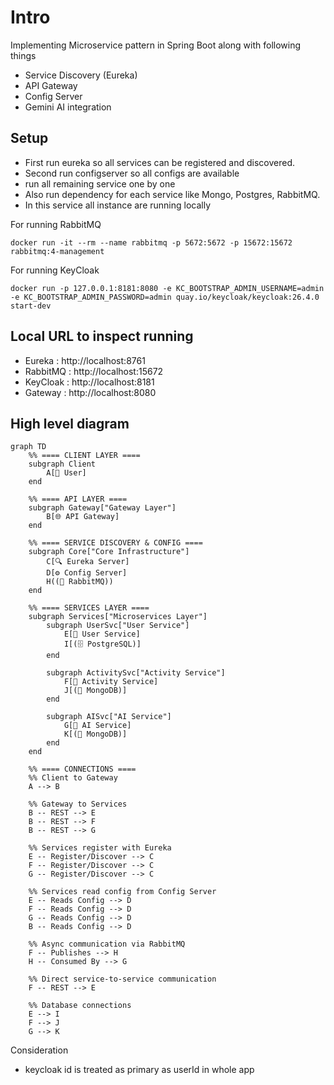 # Intro

Implementing Microservice pattern in Spring Boot along with following things
- Service Discovery (Eureka)
- API Gateway
- Config Server
- Gemini AI integration

## Setup
- First run eureka so all services can be registered and discovered.
- Second run configserver so all configs are available
- run all remaining service one by one
- Also run dependency for each service like Mongo, Postgres, RabbitMQ.
- In this service all instance are running locally


For running RabbitMQ
```
docker run -it --rm --name rabbitmq -p 5672:5672 -p 15672:15672 rabbitmq:4-management
```
For running KeyCloak
```
docker run -p 127.0.0.1:8181:8080 -e KC_BOOTSTRAP_ADMIN_USERNAME=admin -e KC_BOOTSTRAP_ADMIN_PASSWORD=admin quay.io/keycloak/keycloak:26.4.0 start-dev
```

## Local URL to inspect running

- Eureka : http://localhost:8761
- RabbitMQ : http://localhost:15672
- KeyCloak : http://localhost:8181
- Gateway : http://localhost:8080

## High level diagram

```mermaid
graph TD
    %% ==== CLIENT LAYER ====
    subgraph Client
        A[👤 User]
    end

    %% ==== API LAYER ====
    subgraph Gateway["Gateway Layer"]
        B[🌐 API Gateway]
    end

    %% ==== SERVICE DISCOVERY & CONFIG ====
    subgraph Core["Core Infrastructure"]
        C[🔍 Eureka Server]
        D[⚙️ Config Server]
        H((📨 RabbitMQ))
    end

    %% ==== SERVICES LAYER ====
    subgraph Services["Microservices Layer"]
        subgraph UserSvc["User Service"]
            E[🧩 User Service]
            I[(🗄️ PostgreSQL)]
        end

        subgraph ActivitySvc["Activity Service"]
            F[🏃 Activity Service]
            J[(🍃 MongoDB)]
        end

        subgraph AISvc["AI Service"]
            G[🤖 AI Service]
            K[(🍃 MongoDB)]
        end
    end

    %% ==== CONNECTIONS ====
    %% Client to Gateway
    A --> B

    %% Gateway to Services
    B -- REST --> E
    B -- REST --> F
    B -- REST --> G

    %% Services register with Eureka
    E -- Register/Discover --> C
    F -- Register/Discover --> C
    G -- Register/Discover --> C

    %% Services read config from Config Server
    E -- Reads Config --> D
    F -- Reads Config --> D
    G -- Reads Config --> D
    B -- Reads Config --> D

    %% Async communication via RabbitMQ
    F -- Publishes --> H
    H -- Consumed By --> G

    %% Direct service-to-service communication
    F -- REST --> E

    %% Database connections
    E --> I
    F --> J
    G --> K
```

Consideration

- keycloak id is treated as primary as userId in whole app